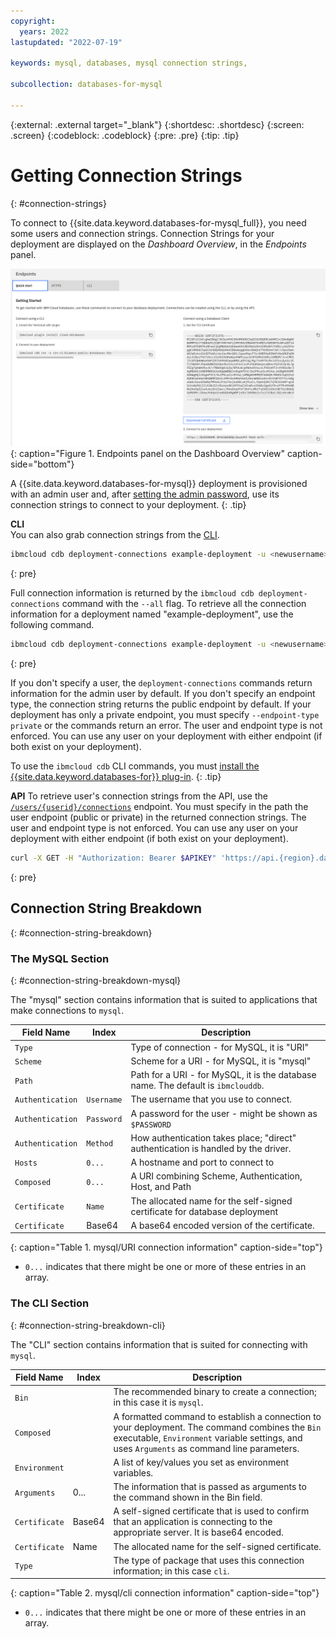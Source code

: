 ```yaml
---
copyright:
  years: 2022
lastupdated: "2022-07-19"

keywords: mysql, databases, mysql connection strings, 

subcollection: databases-for-mysql

---
```


{:external: .external target="_blank"}
{:shortdesc: .shortdesc}
{:screen: .screen}
{:codeblock: .codeblock}
{:pre: .pre}
{:tip: .tip}


# Getting Connection Strings
{: #connection-strings}

To connect to {{site.data.keyword.databases-for-mysql_full}}, you need some users and connection strings. Connection Strings for your deployment are displayed on the _Dashboard Overview_, in the _Endpoints_ panel. 

![Endpoints panel on the Dashboard Overview](images/getting-started-endpoints-panel.png){: caption="Figure 1. Endpoints panel on the Dashboard Overview" caption-side="bottom"}

A {{site.data.keyword.databases-for-mysql}} deployment is provisioned with an admin user and, after [setting the admin password](/docs/databases-for-mysql?topic=databases-for-mysql-user-management&interface=ui#user-management-set-admin-password-ui), use its connection strings to connect to your deployment.
{: .tip}

**CLI**  
You can also grab connection strings from the [CLI](/docs/databases-cli-plugin?topic=databases-cli-plugin-cdb-reference#deployment-connections).
```sh
ibmcloud cdb deployment-connections example-deployment -u <newusername> [--endpoint-type <endpoint type>]
```
{: pre}

Full connection information is returned by the `ibmcloud cdb deployment-connections` command with the `--all` flag. To retrieve all the connection information for a deployment named "example-deployment", use the following command.
```sh
ibmcloud cdb deployment-connections example-deployment -u <newusername> --all [--endpoint-type <endpoint type>]
```
{: pre}

If you don't specify a user, the `deployment-connections` commands return information for the admin user by default. If you don't specify an endpoint type, the connection string returns the public endpoint by default. If your deployment has only a private endpoint, you must specify `--endpoint-type private` or the commands return an error. The user and endpoint type is not enforced. You can use any user on your deployment with either endpoint (if both exist on your deployment).

To use the `ibmcloud cdb` CLI commands, you must [install the {{site.data.keyword.databases-for}} plug-in](/docs/databases-for-mongodb?topic=databases-cli-plugin-cdb-reference#installing-the-cloud-databases-cli-plug-in).
{: .tip}

**API** 
To retrieve user's connection strings from the API, use the [`/users/{userid}/connections`](https://{DomainName}/apidocs/cloud-databases-api#discover-connection-information-for-a-deployment-f-e81026) endpoint. You must specify in the path the user endpoint (public or private) in the returned connection strings. The user and endpoint type is not enforced. You can use any user on your deployment with either endpoint (if both exist on your deployment).
```sh
curl -X GET -H "Authorization: Bearer $APIKEY" 'https://api.{region}.databases.cloud.ibm.com/v4/ibm/deployments/{id}/users/{userid}/connections/{endpoint_type}'
```
{: pre}

## Connection String Breakdown
{: #connection-string-breakdown}

### The MySQL Section
{: #connection-string-breakdown-mysql}

The "mysql" section contains information that is suited to applications that make connections to `mysql`.

| Field Name | Index | Description |
| ---------- | ----- | ----------- |
| `Type` | | Type of connection - for MySQL, it is "URI" |
| `Scheme` | | Scheme for a URI - for MySQL, it is "mysql" |
| `Path`| |Path for a URI - for MySQL, it is the database name. The default is `ibmclouddb`. |
| `Authentication` | `Username` | The username that you use to connect. |
| `Authentication` | `Password` | A password for the user - might be shown as `$PASSWORD` |
| `Authentication` | `Method` | How authentication takes place; "direct" authentication is handled by the driver. |
| `Hosts` | `0...` | A hostname and port to connect to |
| `Composed` | `0...` | A URI combining Scheme, Authentication, Host, and Path |
| `Certificate` | `Name` | The allocated name for the self-signed certificate for database deployment |
| `Certificate` | Base64 | A base64 encoded version of the certificate. |
{: caption="Table 1. mysql/URI connection information" caption-side="top"}

* `0...` indicates that there might be one or more of these entries in an array.

### The CLI Section
{: #connection-string-breakdown-cli}

The "CLI" section contains information that is suited for connecting with `mysql`.

| Field Name | Index | Description |
| ---------- | ----- | ----------- |
| `Bin` | | The recommended binary to create a connection; in this case it is `mysql`. |
| `Composed`| | A formatted command to establish a connection to your deployment. The command combines the `Bin` executable, `Environment` variable settings, and uses `Arguments` as command line parameters. |
| `Environment`| | A list of key/values you set as environment variables. |
| `Arguments` | 0... | The information that is passed as arguments to the command shown in the Bin field.
| `Certificate`|Base64| A self-signed certificate that is used to confirm that an application is connecting to the appropriate server. It is base64 encoded. |
| `Certificate` | Name | The allocated name for the self-signed certificate. |
| `Type` | | The type of package that uses this connection information; in this case `cli`. |
{: caption="Table 2. mysql/cli connection information" caption-side="top"}

* `0...` indicates that there might be one or more of these entries in an array.
